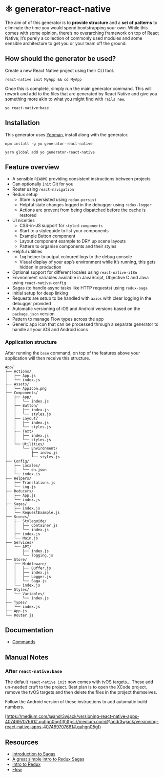# ⚛️ generator-react-native

The aim of of this generator is to **provide structure** and a **set of patterns**
to eliminate the time you would spend bootstrapping your own. While this comes
with some opinion, there’s no overarching framework on top of React Native; it’s
purely a collection of commonly used modules and some sensible architecture to
get you or your team off the ground.

## How should the generator be used?

Create a new React Native project using their CLI tool.

```
react-native init MyApp && cd MyApp
```

Once this is complete, simply run the main generator command. This will rework
and add to the files that are generated by React Native and give you something
more akin to what you might find with `rails new`.

```
yo react-native:base
```

## Installation

This generator uses [Yeoman](http://yeoman.io/), install along with the
generator.

```
npm install -g yo generator-react-native
```

```
yarn global add yo generator-react-native
```

## Feature overview

- A sensible `README` providing consistent instructions between projects
- Can optionally `init` Git for you
- Router using `react-navigation`
- Redux setup
  - Store is persisted using `redux-persist`
  - Helpful state changes logged in the debugger using `redux-logger`
  - Actions are prevent from being dispatched before the cache is restored
- UI niceities
  - CSS-in-JS support for `styled-components`
  - Start to a styleguide to list your components
  - Example Button component
  - Layout component example to DRY up scene layouts
  - Pattern to organise components and their styles
- Helpful utilities
  - `log` helper to output coloured logs to the debug console
  - Visual display of your app’s environment while it’s running, this gets hidden
    in production
- Optional support for different locales using `react-native-i18n`
- Environment variables available in JavaScript, Objective C and Java using
  `react-native-config`
- Sagas (to handle async tasks like HTTP requests) using `redux-saga`
- Initial setup for deep linking
- Requests are setup to be handled with `axios` with clear logging in the
  debugger provided
- Automatic versioning of iOS and Android versions based on the `package.json`
  version
- Pattern to manage Flow types across the app
- Generic app icon that can be processed through a separate generator to handle
  all your iOS and Android icons

### Application structure

After running the `base` command, on top of the features above your application
will then receive this structure.

```
App/
├── Actions/
│   ├── App.js
│   └── index.js
├── Assets/
│   └── AppIcon.png
├── Components/
│   ├── App/
│   │   └── index.js
│   ├── Button/
│   │   ├── index.js
│   │   └── styles.js
│   ├── Layout/
│   │   ├── index.js
│   │   └── styles.js
│   ├── Text/
│   │   ├── index.js
│   │   └── styles.js
│   └── Utilities/
│       └── Environment/
│           ├── index.js
│           └── styles.js
├── Config/
│   ├── Locales/
│   │   └── en.json
│   └── index.js
├── Helpers/
│   ├── Translations.js
│   └── Log.js
├── Reducers/
│   ├── App.js
│   └── index.js
├── Sagas/
│   ├── index.js
│   └── RequestExample.js
├── Scenes/
│   ├── Styleguide/
│   │   ├── Container.js
│   │   └── index.js
│   ├── index.js
│   └── Main.js
├── Services/
│   └── API/
│       ├── index.js
│       └── logging.js
├── Store/
│   ├── Middleware/
│   │   ├── Buffer.js
│   │   ├── index.js
│   │   ├── Logger.js
│   │   └── Saga.js
│   └── index.js
├── Styles/
│   └── Variables/
│       └── index.js
├── Types/
│   └── index.js
├── App.js
└── Router.js
```

## Documentation

- [Commands](docs/commands.md)

## Manual Notes

### After `react-native:base`

The default `react-native init` now comes with tvOS targets... These add un-needed cruft to the project. Best plan is to open the XCode project, remove the tvOS targets and then delete the files in the project themselves.

Follow the Android version of these instructions to add automatic build numbers.

[https://medium.com/@andr3wjack/versioning-react-native-apps-407469707661#.quhgn05gf](https://medium.com/@andr3wjack/versioning-react-native-apps-407469707661#.quhgn05gf)

## Resources

- [Introduction to Sagas](https://redux-saga.github.io/redux-saga/docs/introduction/BeginnerTutorial.html)
- [A great simple intro to Redux Sagas](https://www.youtube.com/watch?v=msx0Qiu8NxQ&list=PLw7fHewFA6OTyUnLiZ1HQvYdzjp9ARMQw)
- [Intro to Redux](http://redux.js.org/docs/basics/Reducers.html)
- [Flow](https://flowtype.org/)
